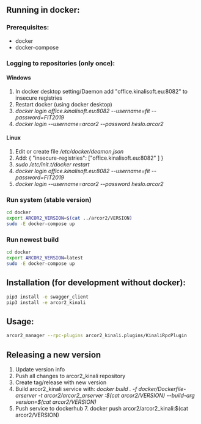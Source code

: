 

## Running in docker:

### Prerequisites:

 - docker
 - docker-compose

### Logging to repositories (only once):
#### Windows 

 1. In docker desktop setting/Daemon add "office.kinalisoft.eu:8082" to insecure registries
 2. Restart docker (using docker desktop)
 3. _docker login office.kinalisoft.eu:8082 --username=fit  --password=FIT2019_
 4. _docker login --username=arcor2 --password heslo.arcor2_

#### Linux

 1. Edit or create file */etc/docker/deamon.json*
 2. Add: 
 {
"insecure-registries": ["office.kinalisoft.eu:8082" ]
}
3. _sudo /etc/init.t/docker restart_
4. _docker login office.kinalisoft.eu:8082 --username=fit  --password=FIT2019_
6. _docker login --username=arcor2 --password heslo.arcor2_


### Run system (stable version)
```bash
cd docker
export ARCOR2_VERSION=$(cat ../arcor2/VERSION)
sudo -E docker-compose up
```

### Run newest build
```bash
cd docker
export ARCOR2_VERSION=latest
sudo -E docker-compose up
```

## Installation (for development without docker):
```bash
pip3 install -e swagger_client
pip3 install -e arcor2_kinali
```

## Usage:
```bash
arcor2_manager --rpc-plugins arcor2_kinali.plugins/KinaliRpcPlugin
```

## Releasing a new version
1. Update version info
 2. Push all changes to arcor2_kinali repository
 3. Create tag/release with new version
 5. Build arcor2_kinali service with: _docker build . -f docker/Dockerfile-arserver -t arcor2/arcor2_arserver :\$(cat arcor2/VERSION) --build-arg version=\$(cat arcor2/VERSION)_
 6. Push service to dockerhub
	 7. docker push arcor2/arcor2_kinali:$(cat arcor2/VERSION)
